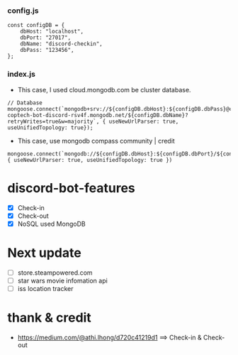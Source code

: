 ### config.js
````
const configDB = {
    dbHost: "localhost",
    dbPort: "27017",
    dbName: "discord-checkin",
    dbPass: "123456",
};

````
### index.js
- This case, I used cloud.mongodb.com be cluster database.
````
// Database
mongoose.connect(`mongodb+srv://${configDB.dbHost}:${configDB.dbPass}@cluster0-coptech-bot-discord-rsv4f.mongodb.net/${configDB.dbName}?retryWrites=true&w=majority`, { useNewUrlParser: true, useUnifiedTopology: true});
````
- This case, use mongodb compass community | credit
````
mongoose.connect(`mongodb://${configDB.dbHost}:${configDB.dbPort}/${configDB.dbName}`, { useNewUrlParser: true, useUnifiedTopology: true })
````

# discord-bot-features
- [x] Check-in
- [x] Check-out
- [x] NoSQL used MongoDB

# Next update
- [ ] store.steampowered.com
- [ ] star wars movie infomation api
- [ ] iss location tracker

# thank & credit
- https://medium.com/@athi.lhong/d720c41219d1 ==> Check-in & Check-out
